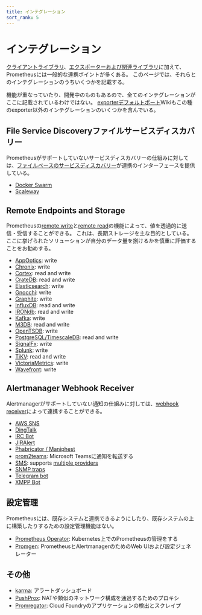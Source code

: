 ```yaml
---
title: インテグレーション
sort_rank: 5
---
```


# インテグレーション

[クライアントライブラリ](/ja/docs/instrumenting/clientlibs/)、[エクスポーターおよび関連ライブラリ](/ja/docs/instrumenting/exporters/)に加えて、Prometheusには一般的な連携ポイントが多くある。 このページでは、それらとのインテグレーションのうちいくつかを記載する。

機能が重なっていたり、開発中のものもあるので、全てのインテグレーションがここに記載されているわけではない。 [exporterデフォルトポート](https://github.com/prometheus/prometheus/wiki/Default-port-allocations)Wikiもこの種のexporter以外のインテグレーションのいくつかを含んでいる。

## <span class="anchor-text-supplement">File Service Discovery</span>ファイルサービスディスカバリー

Prometheusがサポートしていないサービスディスカバリーの仕組みに対しては、[ファイルベースのサービスディスカバリー](/ja/docs/operating/configuration/#%3Cfile_sd_config%3E)が連携のインターフェースを提供している。

 * [Docker Swarm](https://github.com/ContainerSolutions/prometheus-swarm-discovery)
 * [Scaleway](https://github.com/scaleway/prometheus-scw-sd)

## Remote Endpoints and Storage

Prometheusの[remote write](/ja/docs/operating/configuration/#%3Cremote_write%3E)と[remote read](/ja/docs/operating/configuration/#%3Cremote_read%3E)の機能によって、値を透過的に送信・受信することができる。 これは、長期ストレージを主な目的としている。 ここに挙げられたソリューションが自分のデータ量を捌けるかを慎重に評価することをお勧めする。

  * [AppOptics](https://github.com/solarwinds/prometheus2appoptics): write
  * [Chronix](https://github.com/ChronixDB/chronix.ingester): write
  * [Cortex](https://github.com/cortexproject/cortex): read and write
  * [CrateDB](https://github.com/crate/crate_adapter): read and write
  * [Elasticsearch](https://github.com/infonova/prometheusbeat): write
  * [Gnocchi](https://gnocchi.xyz/prometheus.html): write
  * [Graphite](https://github.com/prometheus/prometheus/tree/master/documentation/examples/remote_storage/remote_storage_adapter): write
  * [InfluxDB](https://docs.influxdata.com/influxdb/latest/supported_protocols/prometheus): read and write
  * [IRONdb](https://github.com/circonus-labs/irondb-prometheus-adapter): read and write
  * [Kafka](https://github.com/Telefonica/prometheus-kafka-adapter): write
  * [M3DB](https://m3db.github.io/m3/integrations/prometheus): read and write
  * [OpenTSDB](https://github.com/prometheus/prometheus/tree/master/documentation/examples/remote_storage/remote_storage_adapter): write
  * [PostgreSQL/TimescaleDB](https://github.com/timescale/prometheus-postgresql-adapter): read and write
  * [SignalFx](https://github.com/signalfx/metricproxy#prometheus): write
  * [Splunk](https://github.com/lukemonahan/splunk_modinput_prometheus#prometheus-remote-write): write
  * [TiKV](https://github.com/bragfoo/TiPrometheus): read and write
  * [VictoriaMetrics](https://github.com/VictoriaMetrics/VictoriaMetrics): write
  * [Wavefront](https://github.com/wavefrontHQ/prometheus-storage-adapter): write

## Alertmanager Webhook Receiver

Alertmanagerがサポートしていない通知の仕組みに対しては、[webhook receiver](/ja/docs/alerting/configuration/#webhook_config)によって連携することができる。

  * [AWS SNS](https://github.com/DataReply/alertmanager-sns-forwarder)
  * [DingTalk](https://github.com/timonwong/prometheus-webhook-dingtalk)
  * [IRC Bot](https://github.com/multimfi/bot)
  * [JIRAlert](https://github.com/free/jiralert)
  * [Phabricator / Maniphest](https://github.com/knyar/phalerts)
  * [prom2teams](https://github.com/idealista/prom2teams): Microsoft Teamsに通知を転送する
  * [SMS](https://github.com/messagebird/sachet): supports [multiple providers](https://github.com/messagebird/sachet/blob/master/examples/config.yaml)
  * [SNMP traps](https://github.com/maxwo/snmp_notifier)
  * [Telegram bot](https://github.com/inCaller/prometheus_bot)
  * [XMPP Bot](https://github.com/jelmer/prometheus-xmpp-alerts)

## 設定管理

Prometheusには、既存システムと連携できるようにしたり、既存システムの上に構築したりするための設定管理機能はない。

  * [Prometheus Operator](https://github.com/coreos/prometheus-operator): Kubernetes上でのPrometheusの管理をする
  * [Promgen](https://github.com/line/promgen): PrometheusとAlertmanagerのためのWeb UIおよび設定ジェネレーター

## その他

  * [karma](https://github.com/prymitive/karma): アラートダッシュボード
  * [PushProx](https://github.com/RobustPerception/PushProx): NATや類似のネットワーク構成を通過するためのプロキシ
  * [Promregator](https://github.com/promregator/promregator): Cloud Foundryのアプリケーションの検出とスクレイプ
